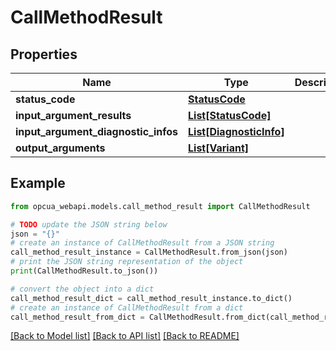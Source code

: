 # CallMethodResult


## Properties

Name | Type | Description | Notes
------------ | ------------- | ------------- | -------------
**status_code** | [**StatusCode**](StatusCode.md) |  | [optional] 
**input_argument_results** | [**List[StatusCode]**](StatusCode.md) |  | [optional] 
**input_argument_diagnostic_infos** | [**List[DiagnosticInfo]**](DiagnosticInfo.md) |  | [optional] 
**output_arguments** | [**List[Variant]**](Variant.md) |  | [optional] 

## Example

```python
from opcua_webapi.models.call_method_result import CallMethodResult

# TODO update the JSON string below
json = "{}"
# create an instance of CallMethodResult from a JSON string
call_method_result_instance = CallMethodResult.from_json(json)
# print the JSON string representation of the object
print(CallMethodResult.to_json())

# convert the object into a dict
call_method_result_dict = call_method_result_instance.to_dict()
# create an instance of CallMethodResult from a dict
call_method_result_from_dict = CallMethodResult.from_dict(call_method_result_dict)
```
[[Back to Model list]](../README.md#documentation-for-models) [[Back to API list]](../README.md#documentation-for-api-endpoints) [[Back to README]](../README.md)


